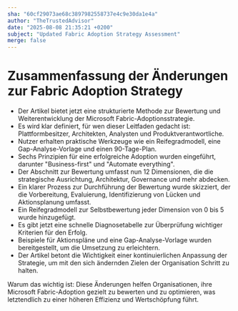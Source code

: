 ```yaml
---
sha: "60cf29073ae68c3897982558737e4c9e30da1e4a"
author: "TheTrustedAdvisor"
date: "2025-08-08 21:35:21 +0200"
subject: "Updated Fabric Adoption Strategy Assessment"
merge: false
---
```


# Zusammenfassung der Änderungen zur Fabric Adoption Strategy

- Der Artikel bietet jetzt eine strukturierte Methode zur Bewertung und Weiterentwicklung der Microsoft Fabric-Adoptionsstrategie.
- Es wird klar definiert, für wen dieser Leitfaden gedacht ist: Plattformbesitzer, Architekten, Analysten und Produktverantwortliche.
- Nutzer erhalten praktische Werkzeuge wie ein Reifegradmodell, eine Gap-Analyse-Vorlage und einen 90-Tage-Plan.
- Sechs Prinzipien für eine erfolgreiche Adoption wurden eingeführt, darunter "Business-first" und "Automate everything".
- Der Abschnitt zur Bewertung umfasst nun 12 Dimensionen, die die strategische Ausrichtung, Architektur, Governance und mehr abdecken.
- Ein klarer Prozess zur Durchführung der Bewertung wurde skizziert, der die Vorbereitung, Evaluierung, Identifizierung von Lücken und Aktionsplanung umfasst.
- Ein Reifegradmodell zur Selbstbewertung jeder Dimension von 0 bis 5 wurde hinzugefügt.
- Es gibt jetzt eine schnelle Diagnosetabelle zur Überprüfung wichtiger Kriterien für den Erfolg.
- Beispiele für Aktionspläne und eine Gap-Analyse-Vorlage wurden bereitgestellt, um die Umsetzung zu erleichtern.
- Der Artikel betont die Wichtigkeit einer kontinuierlichen Anpassung der Strategie, um mit den sich ändernden Zielen der Organisation Schritt zu halten.

Warum das wichtig ist: Diese Änderungen helfen Organisationen, ihre Microsoft Fabric-Adoption gezielt zu bewerten und zu optimieren, was letztendlich zu einer höheren Effizienz und Wertschöpfung führt.

